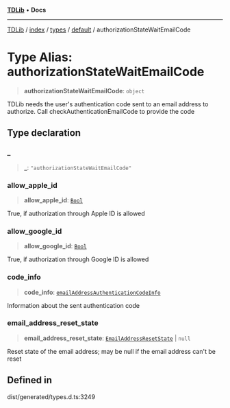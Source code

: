 [**TDLib**](../../../../../../README.md) • **Docs**

***

[TDLib](../../../../../../modules.md) / [index](../../../../../README.md) / [types](../../../README.md) / [default](../README.md) / authorizationStateWaitEmailCode

# Type Alias: authorizationStateWaitEmailCode

> **authorizationStateWaitEmailCode**: `object`

TDLib needs the user's authentication code sent to an email address to authorize. Call checkAuthenticationEmailCode to provide the code

## Type declaration

### \_

> **\_**: `"authorizationStateWaitEmailCode"`

### allow\_apple\_id

> **allow\_apple\_id**: [`Bool`](Bool.md)

True, if authorization through Apple ID is allowed

### allow\_google\_id

> **allow\_google\_id**: [`Bool`](Bool.md)

True, if authorization through Google ID is allowed

### code\_info

> **code\_info**: [`emailAddressAuthenticationCodeInfo`](emailAddressAuthenticationCodeInfo.md)

Information about the sent authentication code

### email\_address\_reset\_state

> **email\_address\_reset\_state**: [`EmailAddressResetState`](EmailAddressResetState.md) \| `null`

Reset state of the email address; may be null if the email address can't be reset

## Defined in

dist/generated/types.d.ts:3249
